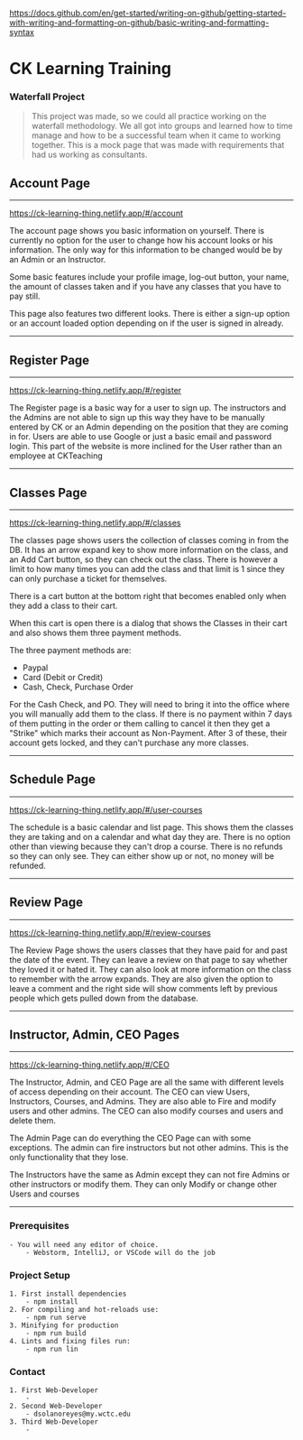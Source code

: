 https://docs.github.com/en/get-started/writing-on-github/getting-started-with-writing-and-formatting-on-github/basic-writing-and-formatting-syntax

# CK Learning Training

### Waterfall Project

> This project was made, so we could all practice working on the waterfall methodology.
> We all got into groups and learned how to time manage and how to be a successful team
> when it came to working together. This is a mock page that was made with requirements
> that had us working as consultants.

## Account Page

***
https://ck-learning-thing.netlify.app/#/account

The account page shows you basic information on yourself.
There is currently no option for the user to change how his account looks or his information.
The only way for this information to be changed would be by an Admin or an Instructor.

Some basic features include your profile image, log-out button, your name, the amount of classes taken and
if you have any classes that you have to pay still.

This page also features two different looks. There is either a sign-up option or an account loaded option depending on
if the user is signed in already.
***

## Register Page

***
https://ck-learning-thing.netlify.app/#/register

The Register page is a basic way for a user to sign up. The instructors and the Admins are not able to sign up this way
they have to be manually entered by CK or an Admin depending on the position that they are coming in for. Users are able
to use Google or just a basic email and password login. This part of the website is more inclined for the User rather
than an employee at CKTeaching

***

## Classes Page

***
https://ck-learning-thing.netlify.app/#/classes

The classes page shows users the collection of classes coming in from the DB. It has an arrow expand key to show more
information on the class, and an Add Cart button, so they can check out the class. There is however a limit to how many
times you can add the class and that limit is 1 since they can only purchase a ticket for themselves.

There is a cart button at the bottom right that becomes enabled only when they add a class to their cart.

When this cart is open there is a dialog that shows the Classes in their cart and also shows them three payment methods.

The three payment methods are:

- Paypal
- Card (Debit or Credit)
- Cash, Check, Purchase Order

For the Cash Check, and PO. They will need to bring it into the office where you will manually add them to the class. If
there is no payment within 7 days of them putting in the order or them calling to cancel it then they get a "Strike"
which marks their account as Non-Payment. After 3 of these, their account gets locked, and they can't purchase any more
classes.
***

## Schedule Page

***
https://ck-learning-thing.netlify.app/#/user-courses

The schedule is a basic calendar and list page. This shows them the classes they are taking and on a calendar and what
day they are. There is no option other than viewing because they can't drop a course. There is no refunds so they can
only see. They can either show up or not, no money will be refunded.
***

## Review Page

***
https://ck-learning-thing.netlify.app/#/review-courses

The Review Page shows the users classes that they have paid for and past the date of the event. They can leave a review
on that page to say whether they loved it or hated it. They can also look at more information on the class to remember
with the arrow expands.
They are also given the option to leave a comment and the right side will show comments left by previous people which
gets pulled down from the database.
***

## Instructor, Admin, CEO Pages

***
https://ck-learning-thing.netlify.app/#/CEO

The Instructor, Admin, and CEO Page are all the same with different levels of access depending on their account. The CEO
can view Users, Instructors, Courses, and Admins. They are also able to Fire and modify users and other admins. The CEO
can also modify courses and users and delete them.

The Admin Page can do everything the CEO Page can with some exceptions. The admin can fire instructors but not other
admins. This is the only functionality that they lose.

The Instructors have the same as Admin except they can not fire Admins or other instructors or modify them. They can
only Modify or change other Users and courses


***

### Prerequisites

```
- You will need any editor of choice.
    - Webstorm, IntelliJ, or VSCode will do the job
```

### Project Setup

```
1. First install dependencies
    - npm install
2. For compiling and hot-reloads use:
    - npm run serve
3. Minifying for production
    - npm run build 
4. Lints and fixing files run:
    - npm run lin
```

### Contact

```
1. First Web-Developer
    - 
2. Second Web-Developer
    - dsolanoreyes@my.wctc.edu
3. Third Web-Developer
    - 
```
